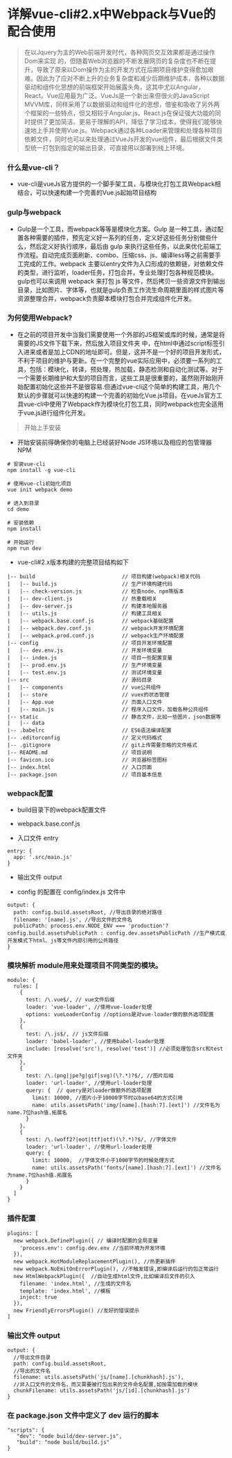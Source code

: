
# 详解vue-cli#2.x中Webpack与Vue的配合使用

> 在以Jquery为主的Web前端开发时代，各种网页交互效果都是通过操作Dom来实现 的，但随着Web浏览器的不断发展网页的复杂度也不断在提升，导致了原来以Dom操作为主的开发方式在后期项目维护变得愈加艰难。因此为了应对不断上升的业务复杂度和减少后期维护成本，各种以数据驱动和组件化思想的前端框架开始展露头角，这其中尤以Angular，React，Vue应用最为广泛。VueJs是一个新出来但很火的JavaScript MVVM库，同样采用了以数据驱动和组件化的思想，借鉴和吸收了另外两个框架的一些特点，但又相较于Angular.js，React.js在保证强大功能的同时提供了更加简洁、更易于理解的API，降低了学习成本，使得我们能够快速地上手并使用Vue.js。Webpack通过各种Loader来管理和处理各种项目依赖文件，同时也可以来处理通过VueJs开发的vue组件，最后根据文件类型统一打包到指定的输出目录，可直接用以部署到线上环境。

### 什么是vue-cli？
- vue-cli是vueJs官方提供的一个脚手架工具，与模块化打包工具Webpack相结合，可以快速构建一个完善的Vue.js起始项目结构

### gulp与webpack
- Gulp是一个工具，而webpack等等是模块化方案。Gulp 是一种工具，通过配置各种需要的插件，预先定义好一系列的任务，定义好这些任务分别做些什么，然后定义好执行顺序，最后由 gulp 来执行这些任务，以此来优化前端工作流程。自动完成页面刷新、combo、压缩css、js、编译less等之前需要手工完成的工作。webpack 主要以entry文件为入口形成的依赖链，对依赖文件的类型，进行监听，loader任务，打包合并，专业处理打包各种规范模块。gulp也可以来调用 webpack 来打包 js 等文件，然后拷贝一些资源文件到输出目录，比如图片、字体等，也就是gulp负责工作流生命周期里面的样式图片等资源整理合并，webpack负责脚本模块打包合并完成组件化开发。
### 为何使用Webpack?
- 在之前的项目开发中当我们需要使用一个外部的JS框架或库的时候，通常是将需要的JS文件下载下来，然后放入项目文件夹 中，在html中通过script标签引入进来或者是加上CDN的地址即可。但是，这并不是一个好的项目开发形式，不利于项目的维护与更新。在一个完整的vue实际应用中，必须要一系列的工具，包括：模块化，转译，预处理，热加载，静态检测和自动化测试等。对于一个需要长期维护和大型的项目而言，这些工具是很重要的，虽然刚开始刚开始配置初始化这些并不是很容易.但通过vue-cli这个简单的构建工具，用几个默认的步骤就可以快速的构建一个完善的初始化Vue.js项目。在vueJs官方工具vue-cli中使用了Webpack作为模块化打包工具，同时webpack也完全适用于vue.js进行组件化开发。

> 开始上手安装
- 开始安装前得确保你的电脑上已经装好Node JS环境以及相应的包管理器NPM
```
# 安装vue-cli
npm install -g vue-cli

# 使用vue-cli初始化项目
vue init webpack demo

# 进入到目录
cd demo

# 安装依赖
npm install

# 开始运行
npm run dev
```
- vue-cli#2.x版本构建的完整项目结构如下
```
|-- build                            // 项目构建(webpack)相关代码
|   |-- build.js                     // 生产环境构建代码
|   |-- check-version.js             // 检查node、npm等版本
|   |-- dev-client.js                // 热重载相关
|   |-- dev-server.js                // 构建本地服务器
|   |-- utils.js                     // 构建工具相关
|   |-- webpack.base.conf.js         // webpack基础配置
|   |-- webpack.dev.conf.js          // webpack开发环境配置
|   |-- webpack.prod.conf.js         // webpack生产环境配置
|-- config                           // 项目开发环境配置
|   |-- dev.env.js                   // 开发环境变量
|   |-- index.js                     // 项目一些配置变量
|   |-- prod.env.js                  // 生产环境变量
|   |-- test.env.js                  // 测试环境变量
|-- src                              // 源码目录
|   |-- components                   // vue公共组件
|   |-- store                        // vuex的状态管理
|   |-- App.vue                      // 页面入口文件
|   |-- main.js                      // 程序入口文件，加载各种公共组件
|-- static                           // 静态文件，比如一些图片，json数据等
|   |-- data                         
|-- .babelrc                         // ES6语法编译配置
|-- .editorconfig                    // 定义代码格式
|-- .gitignore                       // git上传需要忽略的文件格式
|-- README.md                        // 项目说明
|-- favicon.ico                      // 浏览器标签图标
|-- index.html                       // 入口页面
|-- package.json                     // 项目基本信息
```
### webpack配置

- build目录下的webpack配置文件

- webpack.base.conf.js

- 入口文件 entry
```
entry: {
  app: '.src/main.js'
}
```
- 输出文件 output

- config 的配置在 config/index.js 文件中
```
output: {
  path: config.build.assetsRoot, //导出目录的绝对路径
  filename: '[name].js', //导出文件的文件名
  publicPath: process.env.NODE_ENV === 'production'? config.build.assetsPublicPath : config.dev.assetsPublicPath //生产模式或开发模式下html、js等文件内部引用的公共路径
}
```
### 模块解析 module用来处理项目不同类型的模块。
```
module: {
  rules: [
    {
      test: /\.vue$/, // vue文件后缀
      loader: 'vue-loader', //使用vue-loader处理
      options: vueLoaderConfig //options是对vue-loader做的额外选项配置
    },
    {
      test: /\.js$/, // js文件后缀
      loader: 'babel-loader', //使用babel-loader处理
      include: [resolve('src'), resolve('test')] //必须处理包含src和test文件夹
    },
    {
      test: /\.(png|jpe?g|gif|svg)(\?.*)?$/, //图片后缀
      loader: 'url-loader', //使用url-loader处理
      query: {  // query是对loader做额外的选项配置
        limit: 10000, //图片小于10000字节时以base64的方式引用
        name: utils.assetsPath('img/[name].[hash:7].[ext]') //文件名为name.7位hash值.拓展名
      }
    }，
    {
      test: /\.(woff2?|eot|ttf|otf)(\?.*)?$/, //字体文件
      loader: 'url-loader', //使用url-loader处理
      query: {
        limit: 10000,  //字体文件小于1000字节的时候处理方式
        name: utils.assetsPath('fonts/[name].[hash:7].[ext]') //文件名为name.7位hash值.拓展名
      }
    }
  ]
}
```
### 插件配置
```
plugins: [
  new webpack.DefinePlugin({ // 编译时配置的全局变量
    'process.env': config.dev.env //当前环境为开发环境
  }),
  new webpack.HotModuleReplacementPlugin(), //热更新插件
  new webpack.NoEmitOnErrorPlugin(), //不触发错误,即编译后运行的包正常运行
  new HtmlWebpackPlugin({  //自动生成html文件,比如编译后文件的引入
    filename: 'index.html', //生成的文件名
    template: 'index.html', //模板
    inject: true
  }),
  new FriendlyErrorsPlugin() //友好的错误提示
]
```
### 输出文件 output
```
output: {
  //导出文件目录
  path: config.build.assetsRoot, 
  //导出的文件名
  filename: utils.assetsPath('js/[name].[chunkhash].js'), 
  //非入口文件的文件名，而又需要被打包出来的文件命名配置,如按需加载的模块
  chunkFilename: utils.assetsPath('js/[id].[chunkhash].js')
}
```
### 在 package.json 文件中定义了 dev 运行的脚本
```
"scripts": {
   "dev": "node build/dev-server.js",
   "build": "node build/build.js"
}
```